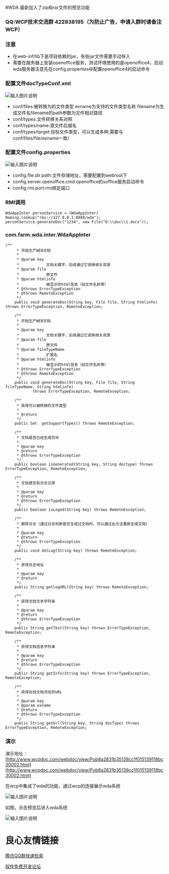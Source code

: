 #WDA
最新加入了zip和rar文件的预览功能
### QQ:WCP技术交流群 422838195（为防止广告，申请入群时请备注WCP）

### 注意
- 在web-inf/lib下是项目依赖的jar，有些jar文件需要手动导入
- 需要在服务器上安装openoffice服务，测试环境使用的是openoffice4，启动wda服务器注意先在config.properties中配置openoffice4的启动命令
### 配置文件docTypeConf.xml
![输入图片说明](http://git.oschina.net/uploads/images/2015/1129/184440_e50ee859_24089.png "在这里输入图片标题")

- conf/files:被转换为的文件类型 exname为支持的文件类型名称 filename为生成文件名filename的path参数为文件相对路径
- conf/types:文件转换关系对照
- conf/types/name:源文件后缀名
- conf/types/target:目标文件类型，可以生成多种,需要与conf/files/file/exname一致/
							
### 配置文件config.properties
![输入图片说明](http://git.oschina.net/uploads/images/2015/1129/184507_16248aba_24089.png "在这里输入图片标题")

- config.file.dir.path:文件存储地址，需要配置到webroot下
- config.server.openoffice.cmd:openoffice的soffice服务启动命令
- config.rmi.port:rmi绑定端口
							
### RMI调用
```
WdaAppInter personService = (WdaAppInter) Naming.lookup("rmi://127.0.0.1:8888/wda");
personService.generateDoc("1234", new File("D:\\doc\\1.docx"));
```
### com.farm.wda.inter.WdaAppInter
```
/**
     * 开始生产WEB文档
     *
     * @param key
     *            文档关键字，后续通过它调用相关资源
     * @param file
     *            原文件
     * @param htmlinfo
     *            被显示的html信息（如文件名称等）
     * @throws ErrorTypeException
     * @throws RemoteException
     */
    public void generateDoc(String key, File file, String htmlinfo) throws ErrorTypeException, RemoteException;

    /**
     * 开始生产WEB文档
     *
     * @param key
     *            文档关键字，后续通过它调用相关资源
     * @param file
     *            原文件
     * @param fileTypeName
     *            扩展名
     * @param htmlinfo
     *            被显示的html信息（如文件名称等）
     * @throws ErrorTypeException
     * @throws RemoteException
     */
    public void generateDoc(String key, File file, String fileTypeName, String htmlinfo)
            throws ErrorTypeException, RemoteException;

    /**
     * 获得可以被转换的文件类型
     *
     * @return
     */
    public Set  getSupportTypes() throws RemoteException;

    /**
     * 文档是否已经生成完毕
     *
     * @param key
     * @return
     * @throws ErrorTypeException
     */
    public boolean isGenerated(String key, String doctype) throws ErrorTypeException, RemoteException;

    /**
     * 文档是否有日志记录
     *
     * @param key
     * @return
     * @throws ErrorTypeException
     */
    public boolean isLoged(String key) throws RemoteException;

    /**
     * 删除日志（通过日志判断是否生成过文档时，可以通过此方法重新生成文档）
     *
     * @param key
     * @return
     * @throws ErrorTypeException
     */
    public void delLog(String key) throws RemoteException;

    /**
     * 获得日志地址
     *
     * @param key
     * @return
     */
    public String getlogURL(String key) throws RemoteException;

    /**
     * 获得文档文本字符串
     *
     * @param key
     * @return
     * @throws ErrorTypeException
     */
    public String getText(String key) throws ErrorTypeException, RemoteException;

    /**
     * 获得文档信息字符串
     *
     * @param key
     * @return
     * @throws ErrorTypeException
     */
    public String getInfo(String key) throws ErrorTypeException, RemoteException;

    /**
     * 获得在线文档浏览的URL
     *
     * @param key
     * @param exname
     * @return
     * @throws ErrorTypeException
     */
    public String getUrl(String key, String docType) throws ErrorTypeException, RemoteException;
```
### 演示
演示地址：[http://www.wcpdoc.com/webdoc/view/Pub8a2831b35138cc1f015139118bc30002.html](http://www.wcpdoc.com/webdoc/view/Pub8a2831b35138cc1f015139118bc30002.html)

在wcp中集成了wda的功能，通过wcp的连接展示wda系统

![输入图片说明](http://git.oschina.net/uploads/images/2015/1126/113716_0338142e_24089.png "在这里输入图片标题")

如图，点击预览后进入wda系统

![输入图片说明](http://git.oschina.net/uploads/images/2015/1126/113548_d2957986_24089.png "在这里输入图片标题")



 # 良心友情链接

[腾讯QQ群快速检索](http://u.720life.cn/s/8cf73f7c)

[软件免费开发论坛](http://u.720life.cn/s/bbb01dc0)